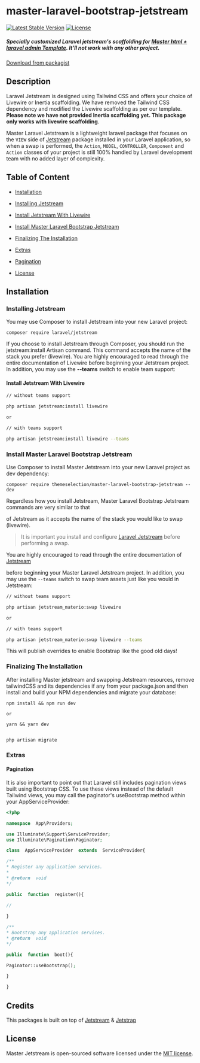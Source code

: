 # master-laravel-bootstrap-jetstream

[![Latest Stable Version](https://poser.pugx.org/themeselection/master-laravel-bootstrap-jetstream/v)](//packagist.org/packages/themeselection/master-laravel-bootstrap-jetstream)
[![License](https://poser.pugx.org/themeselection/master-laravel-bootstrap-jetstream/license)](//packagist.org/packages/themeselection/master-laravel-bootstrap-jetstream)

##### Specially customized Laravel jetstream's scaffolding for [Master html + laravel admin Template](https://1.envato.market/Master_admin). It'll not work with any other project.
[Download from packagist](https://packagist.org/packages/themeselection/master-laravel-bootstrap-jetstream)

## Description

Laravel Jetstream is designed using Tailwind CSS and offers your choice of Livewire or Inertia scaffolding. We have removed the Tailwind CSS dependency and modified the Livewire scaffolding as per our template. __Please note we have not provided Inertia scaffolding yet. This package only works with livewire scaffolding__.

Master Laravel Jetstream is a lightweight laravel package that focuses on the `VIEW` side of [Jetstream](https://github.com/laravel/jetstream) package installed in your Laravel application, so when a swap is performed, the `Action`, `MODEL`, `CONTROLLER`, `Component` and `Action` classes of your project is still 100% handled by Laravel development team with no added layer of complexity.

## Table of Content

* [Installation](#installation)

* [Installing Jetstream](#installing-jetstream)

* [Install Jetstream With Livewire](#install-jetstream-with-livewire)

* [Install Master Laravel Bootstrap Jetstream](#install-master-laravel-bootstrap-jetstream)

* [Finalizing The Installation](#finalizing-the-installation)

* [Extras](#extras)

* [Pagination](#pagination)
  
* [License](#license)

## Installation

### Installing Jetstream

You may use Composer to install Jetstream into your new Laravel project:

```
composer require laravel/jetstream
```

If you choose to install Jetstream through Composer, you should run the jetstream:install Artisan command. This command accepts the name of the stack you prefer (livewire). You are highly encouraged to read through the entire documentation of Livewire before beginning your Jetstream project. In addition, you may use the __--teams__ switch to enable team support:

#### Install Jetstream With Livewire

```bash
// without teams support

php artisan jetstream:install livewire

or

// with teams support

php artisan jetstream:install livewire --teams
```

### Install Master Laravel Bootstrap Jetstream

Use Composer to install Master Jetstream into your new Laravel project as dev dependency:

```
composer require themeselection/master-laravel-bootstrap-jetstream --dev
```

Regardless how you install Jetstream, Master Laravel Bootstrap Jetstream commands are very similar to that

of Jetstream as it accepts the name of the stack you would like to swap (livewire).

> It is important you install and configure [Laravel Jetstream](https://github.com/laravel/jetstream) before performing a swap.

You are highly encouraged to read through the entire documentation of [Jetstream](https://jetstream.laravel.com/1.x/introduction.html)

before beginning your Master Laravel Jetstream project. In addition, you may use the `--teams` switch to swap team assets just like you would in Jetstream:

```bash
// without teams support

php artisan jetstream_materio:swap livewire

or

// with teams support

php artisan jetstream_materio:swap livewire --teams
```

This will publish overrides to enable Bootstrap like the good old days!

### Finalizing The Installation

After installing Master jetstream and swapping Jetstream resources, remove tailwindCSS and its dependencies if any from your package.json and then install and build your NPM dependencies and migrate your database:

```
npm install && npm run dev

or  

yarn && yarn dev


php artisan migrate
```

### Extras

#### Pagination

It is also important to point out that Laravel still includes pagination views built using Bootstrap CSS. To use these views instead of the default Tailwind views, you may call the paginator's useBootstrap method within your AppServiceProvider:

```php
<?php

namespace  App\Providers;

use Illuminate\Support\ServiceProvider;
use Illuminate\Pagination\Paginator;

class  AppServiceProvider  extends  ServiceProvider{

/**
* Register any application services.
*
* @return  void
*/

public  function  register(){

//
  
}

/**
* Bootstrap any application services.
* @return  void
*/

public  function  boot(){

Paginator::useBootstrap();

}

}
```

## Credits

This packages is built on top of [Jetstream](https://github.com/laravel/jetstream) & [Jetstrap](https://github.com/nascent-africa/jetstrap)

## License

Master Jetstream is open-sourced software licensed under the [MIT license](https://github.com/themeselection/master-laravel-bootstrap-jetstream/blob/master/LICENSE).
